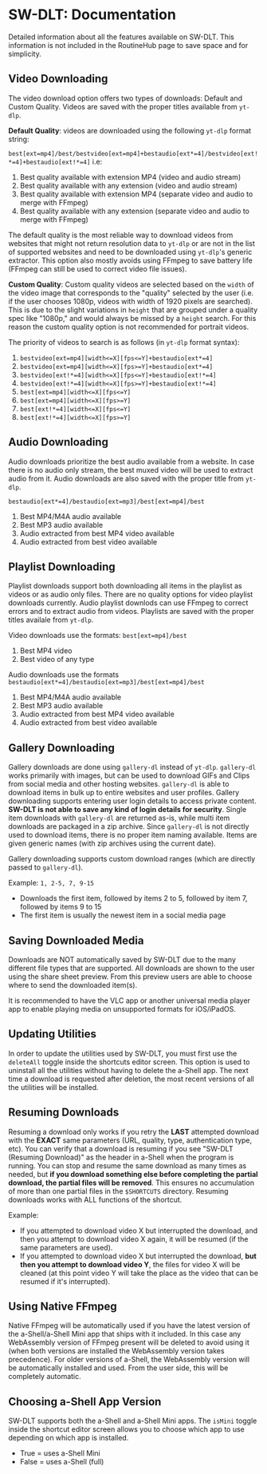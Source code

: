 # SW-DLT: Documentation

Detailed information about all the features available on SW-DLT. This information is not included in the RoutineHub page to save space and for simplicity.

## Video Downloading

The video download option offers two types of downloads: Default and Custom Quality. Videos are saved with the proper titles available from `yt-dlp`.

**Default Quality**: videos are downloaded using the following `yt-dlp` format string:

 `best[ext=mp4]/best/bestvideo[ext=mp4]+bestaudio[ext*=4]/bestvideo[ext!*=4]+bestaudio[ext!*=4]` i.e:

1. Best quality available with extension MP4 (video and audio stream)
2. Best quality available with any extension (video and audio stream)
3. Best quality available with extension MP4 (separate video and audio to merge with FFmpeg)
4. Best quality available with any extension (separate video and audio to merge with FFmpeg)

The default quality is the most reliable way to download videos from websites that might not return resolution data to `yt-dlp` or are not in the list of
supported websites and need to be downloaded using `yt-dlp`'s generic extractor. This option also mostly avoids using FFmpeg to save battery life (FFmpeg can still be used
to correct video file issues).

**Custom Quality**: Custom quality videos are selected based on the `width` of the video image that corresponds to the "quality" selected by the user (i.e. if the user chooses 1080p, videos with width of 1920 pixels are searched). This is due to the slight variations in `height` that are grouped under a quality spec like "1080p," and would always be missed by a `height` search. For this reason the custom quality option is not recommended for portrait videos.

The priority of videos to search is as follows (in `yt-dlp` format syntax):

1. `bestvideo[ext=mp4][width<=X][fps<=Y]+bestaudio[ext*=4]`
2. `bestvideo[ext=mp4][width<=X][fps>=Y]+bestaudio[ext*=4]`
3. `bestvideo[ext!*=4][width<=X][fps<=Y]+bestaudio[ext!*=4]`
4. `bestvideo[ext!*=4][width<=X][fps>=Y]+bestaudio[ext!*=4]`
5. `best[ext=mp4][width<=X][fps<=Y]`
6. `best[ext=mp4][width<=X][fps>=Y]`
7. `best[ext!*=4][width<=X][fps<=Y]`
8. `best[ext!*=4][width<=X][fps>=Y]`

## Audio Downloading

Audio downloads prioritize the best audio available from a website. In case there is no audio only stream, the best muxed video will be used to extract audio from it.
Audio downloads are also saved with the proper title from `yt-dlp`.

`bestaudio[ext*=4]/bestaudio[ext=mp3]/best[ext=mp4]/best`

1. Best MP4/M4A audio available
2. Best MP3 audio available
3. Audio extracted from best MP4 video available
4. Audio extracted from best video available

## Playlist Downloading

Playlist downloads support both downloading all items in the playlist as videos or as audio only files. There are no quality options for video playlist downloads currently. 
Audio playlist downlods can use FFmpeg to correct errors and to extract audio from videos. Playlists are saved with the proper titles availale from `yt-dlp`.

Video downloads use the formats: `best[ext=mp4]/best`

1. Best MP4 video
2. Best video of any type

Audio downloads use the formats `bestaudio[ext*=4]/bestaudio[ext=mp3]/best[ext=mp4]/best`

1. Best MP4/M4A audio available
2. Best MP3 audio available
3. Audio extracted from best MP4 video available
4. Audio extracted from best video available

## Gallery Downloading

Gallery downloads are done using `gallery-dl` instead of `yt-dlp`. `gallery-dl` works primarily with images, but can be used to download GIFs and Clips from
social media and other hosting websites. `gallery-dl` is able to download items in bulk up to entire websites and user profiles. Gallery downloading supports entering user
login details to access private content. **SW-DLT is not able to save any kind of login details for security**. Single item downloads with `gallery-dl` are returned
as-is, while multi item downloads are packaged in a zip archive. Since `gallery-dl` is not directly used to download items, there is no proper item naming available.
Items are given generic names (with zip archives using the current date).

Gallery downloading supports custom download ranges (which are directly passed to `gallery-dl`). 

Example: `1, 2-5, 7, 9-15`

- Downloads the first item, followed by items 2 to 5, followed by item 7, followed by items 9 to 15
- The first item is usually the newest item in a social media page

## Saving Downloaded Media

Downloads are NOT automatically saved by SW-DLT due to the many different file types that are supported. All downloads are shown to the user using the share sheet
preview. From this preview users are able to choose where to send the downloaded item(s).

It is recommended to have the VLC app or another universal media player app to enable playing media on unsupported formats for iOS/iPadOS.

## Updating Utilities

In order to update the utilities used by SW-DLT, you must first use the `deleteAll` toggle inside the shortcuts editor screen. This option is used to uninstall all the utilities
without having to delete the a-Shell app. The next time a download is requested after deletion, the most recent versions of all the utilities will be installed.

## Resuming Downloads

Resuming a download only works if you retry the **LAST** attempted download with the **EXACT** same parameters (URL, quality, type, authentication type, etc).
You can verify that a download is resuming if you see "SW-DLT (Resuming Download)" as the header in a-Shell when the program is running. You can stop and resume the same
download as many times as needed, but **if you download something else before completing the partial download, the partial files will be removed**. This ensures no 
accumulation of more than one partial files in the `$SHORTCUTS` directory. Resuming downloads works with ALL functions of the shortcut.

Example:
- If you attempted to download video X but interrupted the download, and then you attempt to download video X again, it will be resumed (if the same parameters are used).
- If you attempted to download video X but interrupted the download, **but then you attempt to download video Y**, the files for video X will be cleaned (at this point
video Y will take the place as the video that can be resumed if it's interrupted).

## Using Native FFmpeg
Native FFmpeg will be automatically used if you have the latest version of the a-Shell/a-Shell Mini app that ships with it included. In this case any WebAssembly version of FFmpeg 
present will be deleted to avoid using it (when both versions are installed the WebAssembly version takes precedence). For older versions of a-Shell, the WebAssembly version will 
be automatically installed and used. From the user side, this will be completely automatic.

## Choosing a-Shell App Version

SW-DLT supports both the a-Shell and a-Shell Mini apps. The `isMini` toggle inside the shortcut editor screen allows you to choose which app to use depending on which app 
is installed.

-  True = uses a-Shell Mini
-  False = uses a-Shell (full)
